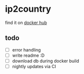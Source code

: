 # ip2country

find it on [docker hub](https://hub.docker.com/repository/docker/extrawurst/ip2country)

## todo

* [ ] error handling
* [ ] write readme :D
* [ ] download db during docker build 
* [ ] nightly updates via CI